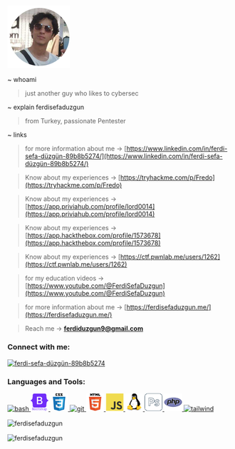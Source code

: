 ![](ferdi.png)

~ whoami
> just another guy who likes to cybersec

~ explain ferdisefaduzgun
> from Turkey, passionate Pentester

~ links
> for more information about me -> [https://www.linkedin.com/in/ferdi-sefa-düzgün-89b8b5274/](https://www.linkedin.com/in/ferdi-sefa-düzgün-89b8b5274/)

> Know about my experiences ->	[https://tryhackme.com/p/Fredo](https://tryhackme.com/p/Fredo)

> Know about my experiences ->	[https://app.priviahub.com/profile/lord0014](https://app.priviahub.com/profile/lord0014)

> Know about my experiences ->	[https://app.hackthebox.com/profile/1573678](https://app.hackthebox.com/profile/1573678)

> Know about my experiences ->	[https://ctf.pwnlab.me/users/1262](https://ctf.pwnlab.me/users/1262)

> for my education videos -> [https://www.youtube.com/@FerdiSefaDuzgun](https://www.youtube.com/@FerdiSefaDuzgun)

> for more information about me -> [https://ferdisefaduzgun.me/](https://ferdisefaduzgun.me/)

> Reach me ->	**ferdiduzgun9@gmail.com**
 
<h3 align="left">Connect with me:</h3>
<p align="left">
<a href="https://linkedin.com/in/ferdi-sefa-düzgün-89b8b5274" target="blank"><img align="center" src="https://raw.githubusercontent.com/rahuldkjain/github-profile-readme-generator/master/src/images/icons/Social/linked-in-alt.svg" alt="ferdi-sefa-düzgün-89b8b5274" height="30" width="40" /></a>
</p>

<h3 align="left">Languages and Tools:</h3>
<p align="left"> <a href="https://www.gnu.org/software/bash/" target="_blank" rel="noreferrer"> <img src="https://www.vectorlogo.zone/logos/gnu_bash/gnu_bash-icon.svg" alt="bash" width="40" height="40"/> </a> <a href="https://getbootstrap.com" target="_blank" rel="noreferrer"> <img src="https://raw.githubusercontent.com/devicons/devicon/master/icons/bootstrap/bootstrap-plain-wordmark.svg" alt="bootstrap" width="40" height="40"/> </a> <a href="https://www.w3schools.com/css/" target="_blank" rel="noreferrer"> <img src="https://raw.githubusercontent.com/devicons/devicon/master/icons/css3/css3-original-wordmark.svg" alt="css3" width="40" height="40"/> </a> <a href="https://git-scm.com/" target="_blank" rel="noreferrer"> <img src="https://www.vectorlogo.zone/logos/git-scm/git-scm-icon.svg" alt="git" width="40" height="40"/> </a> <a href="https://www.w3.org/html/" target="_blank" rel="noreferrer"> <img src="https://raw.githubusercontent.com/devicons/devicon/master/icons/html5/html5-original-wordmark.svg" alt="html5" width="40" height="40"/> </a> <a href="https://developer.mozilla.org/en-US/docs/Web/JavaScript" target="_blank" rel="noreferrer"> <img src="https://raw.githubusercontent.com/devicons/devicon/master/icons/javascript/javascript-original.svg" alt="javascript" width="40" height="40"/> </a> <a href="https://www.linux.org/" target="_blank" rel="noreferrer"> <img src="https://raw.githubusercontent.com/devicons/devicon/master/icons/linux/linux-original.svg" alt="linux" width="40" height="40"/> </a> <a href="https://www.photoshop.com/en" target="_blank" rel="noreferrer"> <img src="https://raw.githubusercontent.com/devicons/devicon/master/icons/photoshop/photoshop-line.svg" alt="photoshop" width="40" height="40"/> </a> <a href="https://www.php.net" target="_blank" rel="noreferrer"> <img src="https://raw.githubusercontent.com/devicons/devicon/master/icons/php/php-original.svg" alt="php" width="40" height="40"/> </a> <a href="https://tailwindcss.com/" target="_blank" rel="noreferrer"> <img src="https://www.vectorlogo.zone/logos/tailwindcss/tailwindcss-icon.svg" alt="tailwind" width="40" height="40"/> </a> </p>

<p><img align="center" src="https://github-readme-stats.vercel.app/api/top-langs?username=ferdisefaduzgun&show_icons=true&locale=en&layout=compact" alt="ferdisefaduzgun" /></p>

<p><img align="center" src="https://github-readme-streak-stats.herokuapp.com/?user=ferdisefaduzgun&" alt="ferdisefaduzgun" /></p>
